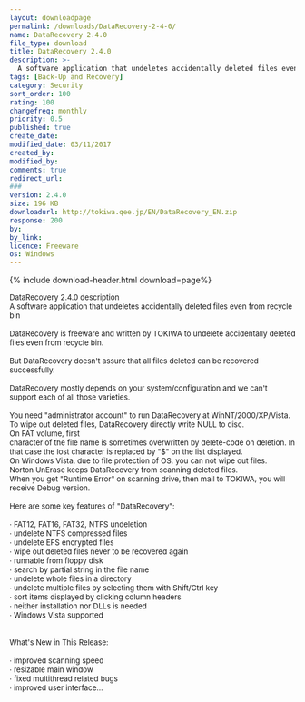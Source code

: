 ```yaml
---
layout: downloadpage
permalink: /downloads/DataRecovery-2-4-0/
name: DataRecovery 2.4.0
file_type: download
title: DataRecovery 2.4.0
description: >-
  A software application that undeletes accidentally deleted files even from recycle bin 
tags: [Back-Up and Recovery]
category: Security
sort_order: 100
rating: 100
changefreq: monthly
priority: 0.5
published: true
create_date: 
modified_date: 03/11/2017
created_by: 
modified_by: 
comments: true
redirect_url: 
### 
version: 2.4.0
size: 196 KB 
downloadurl: http://tokiwa.qee.jp/EN/DataRecovery_EN.zip
response: 200
by: 
by_link: 
licence: Freeware
os: Windows
---
```


{% include download-header.html download=page%}

<p style="fix-download-text !important">
<p><font size="2">DataRecovery 2.4.0 description <br />
A software application that undeletes accidentally deleted files even from recycle bin <br />
<br />
DataRecovery is freeware and written by TOKIWA to undelete accidentally deleted files even from recycle bin. <br />
<br />
But DataRecovery doesn't assure that all files deleted can be recovered successfully. <br />
<br />
DataRecovery mostly depends on your system/configuration and we can't support each of all those varieties. <br />
<br />
You need "administrator account" to run DataRecovery at WinNT/2000/XP/Vista. <br />
To wipe out deleted files, DataRecovery directly write NULL to disc. <br />
On FAT volume, first <br />
character of the file name is sometimes overwritten by delete-code on deletion. In that case the lost character is replaced by "$" on the list displayed. <br />
On Windows Vista, due to file protection of OS, you can not wipe out files. <br />
Norton UnErase keeps DataRecovery from scanning deleted files. <br />
When you get "Runtime Error" on scanning drive, then mail to TOKIWA, you will receive Debug version. <br />
<br />
Here are some key features of "DataRecovery": <br />
<br />
· FAT12, FAT16, FAT32, NTFS undeletion <br />
· undelete NTFS compressed files <br />
· undelete EFS encrypted files <br />
· wipe out deleted files never to be recovered again <br />
· runnable from floppy disk <br />
· search by partial string in the file name <br />
· undelete whole files in a directory <br />
· undelete multiple files by selecting them with Shift/Ctrl key <br />
· sort items displayed by clicking column headers <br />
· neither installation nor DLLs is needed <br />
· Windows Vista supported <br />
<br />
<br />
What's New in This Release: <br />
<br />
· improved scanning speed <br />
· resizable main window <br />
· fixed multithread related bugs <br />
· improved user interface... <br />
<br />
</font></p></p>
